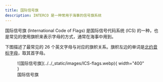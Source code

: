 ```yaml
---
title: 国际信号旗
description: INTERCO 是一种常用于海事的信号旗系统
---
```


国际信号旗 (International Code of Flags) 是国际信号代码系统 (ICS) 的一种，也是常见的使用旗帜来表示字母的方式，通常在海事中用到。

下图描述了最常见的 26 个英文字母与对应的旗帜关系。旗帜左边的单词是[北约音标字母](./phonetic-alphabet.md)，取其首字母。

<figure markdown>
  ![国际信号旗](../../_static/images/ICS-flags.webp){ width="400" }
  <figcaption markdown>国际信号旗</figcaption>
</figure>
